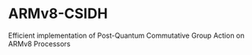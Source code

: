 # ARMv8-CSIDH
Efficient implementation of Post-Quantum Commutative Group Action on ARMv8 Processors
